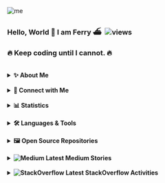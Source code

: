 <img alt="me" src="me.jpeg">

### Hello, World 👋 I am Ferry ⛴️ &nbsp;<img alt="views" src="https://visitor-badge.glitch.me/badge?page_id=ferrywlto.ferrywlto&left_color=DimGray&right_color=Green&left_text=Profile%20Views">
### 🔥 Keep coding until I cannot. 🔥
<br/>
<details>
<summary><b>✨ About Me</b></summary>

Owner of a software development company and three cats. 🐈 🐈 🐈

Love rodents 🐀 🐿️ 🐹 and one of my 🐁 named Hello.

ActionScript was my favourite language before the death of Flash. Now I focus on C# and Vue.

- 🌎 I'm currently living in Hong Kong. 🇭🇰
- 🔭 I’m currently working on `Everything In C#`.
- 🌱 I’m currently learning software craftsmanship.
- 💬 Ask me about C# and Vue on my [website](ferrywl.to):
- ⚡ Fun fact:
    - My name Ferry comes from the Chinese nickname called by my family members, which is simply the abbreviation of my Chinese name. It pronounces the same as Ferry in Chinese (渡輪).
    - Although I have 3 cats. I love rodents more. Once I feed 20+ hamsters from rescue.
    - I lived in Taiwan 🇹🇼 for 2 years.
</details>
<br/>
<details>
  <summary><b>🔗 Connect with Me</b></summary>
  <table><tr>
      <td><a href="https://www.linkedin.com/in/ferry-to-2a905720/" target="_blank">
          <img alt="LinkedIn" src="https://img.shields.io/badge/Linkedin-Profile-%23008000?logo=linkedin&style=flat&labelColor=222426" />
      </a></td>
      <td><a href="https://ferrywlto.medium.com" target="_blank">
          <img alt="Medium" src="https://img.shields.io/badge/Medium-Profile-%23008000?logo=medium&style=flat&labelColor=222426" />
      </a></td>
      <td><a href="https://stackoverflow.com/users/2952180/masterwil" target="_blank">
          <img alt="StackOverflow" src="https://img.shields.io/badge/Stackoverflow-Profile-%23008000?logo=stackoverflow&style=flat&labelColor=222426" />
      </a></td>
  </tr></table>
</details>
<br/>
<details>
  <summary><b>📊 Statistics</b></summary>
  <br/>
  <img height="180em" alt="GitHub Stats" src="https://github-readme-stats.vercel.app/api?username=ferrywlto&show_icons=true&hide_border=true&count_private=true&include_all_commits=true&custom_title=My GitHub Stats&title_color=f8deb8&bg_color=111111&text_color=aaaaaa&icon_color=00d9a8" />
  <img height="180em" alt="Language Stats" src="https://github-readme-stats.vercel.app/api/top-langs/?username=ferrywlto&layout=compact&langs_count=8&hide=HTML,CSS,ASP&hide_border=true&title_color=f8deb8&bg_color=111111&text_color=aaaaaa" />
  <img height="180em" alt="GitHub Streak" src="http://github-readme-streak-stats.herokuapp.com?user=ferrywlto&theme=highcontrast&hide_border=true&date_format=j%20M%5B%20Y%5D&background=111111&ring=f8deb8&fire=00d9a8&stroke=aaaaaa&border=f8deb8&currStreakNum=f8deb8&sideNums=f8deb8&currStreakLabel=aaaaaa&sideLabels=aaaaaa&dates=00d9a8">
  <img height="180em" alt="WakaTime Stats" src="https://github-readme-stats.vercel.app/api/wakatime?username=ferrywlto&hide_border=true&title_color=f8deb8&bg_color=111111&text_color=aaaaaa" />
</details>
<br/>
<details>
  <summary><b>🛠️ Languages & Tools</b></summary>
  <br/>
  <img alt="medium" src="https://img.shields.io/badge/.NET-%23008000?logo=dotnet&style=flat&labelColor=111111" />
  <img alt="medium" src="https://img.shields.io/badge/C%23-%23008000?logo=csharp&style=flat&labelColor=111111" />
  <img alt="medium" src="https://img.shields.io/badge/Blazor-%23008000?logo=blazor&style=flat&labelColor=111111" />
  <img alt="medium" src="https://img.shields.io/badge/Xamarin-%23008000?logo=xamarin&style=flat&labelColor=111111" />
  <img alt="medium" src="https://img.shields.io/badge/Jupyter Notebook-%23008000?logo=Jupyter&style=flat&labelColor=111111" />
  <img alt="medium" src="https://img.shields.io/badge/Python-%23008000?logo=Python&style=flat&labelColor=111111" />
  <img alt="medium" src="https://img.shields.io/badge/C++-%23008000?logo=cplusplus&style=flat&labelColor=111111" />
  <br/>
  <img alt="medium" src="https://img.shields.io/badge/Vue.js-%23008000?logo=vuedotjs&style=flat&labelColor=111111" />
  <img alt="medium" src="https://img.shields.io/badge/Vuetify-%23008000?logo=vuetify&style=flat&labelColor=111111" />
  <img alt="medium" src="https://img.shields.io/badge/Nuxt.js-%23008000?logo=nuxtdotjs&style=flat&labelColor=111111" />
  <img alt="medium" src="https://img.shields.io/badge/JavaScript-%23008000?logo=javascript&style=flat&labelColor=111111" />
  <img alt="medium" src="https://img.shields.io/badge/TypeScript-%23008000?logo=typescript&style=flat&labelColor=111111" />
  <img alt="medium" src="https://img.shields.io/badge/NativeScript-%23008000?logo=nativescript&style=flat&labelColor=111111" />
  <br/>
  <img alt="medium" src="https://img.shields.io/badge/GCP-%23008000?logo=googlecloud&style=flat&labelColor=111111" />
  <img alt="medium" src="https://img.shields.io/badge/Azure-%23008000?logo=microsoftazure&style=flat&labelColor=111111" />
  <img alt="medium" src="https://img.shields.io/badge/Firebase-%23008000?logo=firebase&style=flat&labelColor=111111" />
  <img alt="medium" src="https://img.shields.io/badge/MongoDB-%23008000?logo=mongodb&style=flat&labelColor=111111" />
  <img alt="medium" src="https://img.shields.io/badge/SQL Server-%23008000?logo=microsoftsqlserver&style=flat&labelColor=111111" />
  <img alt="medium" src="https://img.shields.io/badge/SQLite-%23008000?logo=sqlite&style=flat&labelColor=111111" />
  <br/>
  <img alt="medium" src="https://img.shields.io/badge/Docker-%23008000?logo=docker&style=flat&labelColor=111111" />
  <img alt="medium" src="https://img.shields.io/badge/Slack-%23008000?logo=slack&style=flat&labelColor=111111" />
  <img alt="medium" src="https://img.shields.io/badge/VSCode-%23008000?logo=visualstudiocode&style=flat&labelColor=111111" />
  <img alt="medium" src="https://img.shields.io/badge/Rider-%23008000?logo=rider&style=flat&labelColor=111111" />
  <img alt="medium" src="https://img.shields.io/badge/GitHub-%23008000?logo=github&style=flat&labelColor=111111" />

</details>
<br/>
<details>
  <summary><b>🖼️ Open Source Repositories</b></summary>
<br/>
  Contributions are welcomed. 😀

<table>
  <thead>
    <tr>
      <td><b>🏗️ Projects</b></td>
      <td colspan="4"></td>
    </tr>
  </thead>
  <tbody>
    <tr>
      <td><a href="https://github.com/ferrywlto/vuejs-aspnetcore-ssr"><b>Vue ASP.NET Core Server Side Rendering</b></a></td>
      <td><img alt="Stars" src="https://img.shields.io/github/stars/ferrywlto/vuejs-aspnetcore-ssr?style=for-the-badge"/></td>
      <td><img alt="Forks" src="https://img.shields.io/github/forks/ferrywlto/vuejs-aspnetcore-ssr?style=for-the-badge"/></td>
      <td><img alt="Issues" src="https://img.shields.io/github/issues/ferrywlto/vuejs-aspnetcore-ssr?style=for-the-badge"/></td>
      <td><img alt="Pull Requests" src="https://img.shields.io/github/issues-pr/ferrywlto/vuejs-aspnetcore-ssr?style=for-the-badge"/></td>
    </tr>
  </tbody>
</table>
</details>
<br/>
<details>
  <summary><b>
    <img alt="Medium" src="https://img.shields.io/badge/-%2300000000?logo=medium&style=flat" />
    Latest Medium Stories
  </b></summary>

<!-- MEDIUM:START -->
Hello World!
<!-- MEDIUM:END -->
</details>
<br/>
<details>
  <summary><b>
    <img alt="StackOverflow" src="https://img.shields.io/badge/-%2300000000?logo=stackoverflow&style=flat" />
    Latest StackOverflow Activities
  </b></summary>

<!-- STACKOVERFLOW:START -->
 - [Answer by MasterWil for How to retrieve the repository directory name I am in using C#?](https://stackoverflow.com/questions/71325540/how-to-retrieve-the-repository-directory-name-i-am-in-using-c/71325836#71325836)
 - [Answer by MasterWil for argument_name and an argument_value in a named argument?](https://stackoverflow.com/questions/71282633/argument-name-and-an-argument-value-in-a-named-argument/71283237#71283237)
 - [Answer by MasterWil for Vue button toggling CSS using checkbox](https://stackoverflow.com/questions/71188664/vue-button-toggling-css-using-checkbox/71191350#71191350)
 - [Answer by MasterWil for Cant find route, 404 any suggestions - C# .netcore](https://stackoverflow.com/questions/71181548/cant-find-route-404-any-suggestions-c-sharp-netcore/71182266#71182266)
 - [Answer by MasterWil for Newtonsoft. JSON reports an error. How can I solve it?](https://stackoverflow.com/questions/71140842/newtonsoft-json-reports-an-error-how-can-i-solve-it/71146196#71146196)
 - [Answer by MasterWil for How i can get how many times i have to rotate binary input to make it in original form in c#](https://stackoverflow.com/questions/71145332/how-i-can-get-how-many-times-i-have-to-rotate-binary-input-to-make-it-in-origina/71145939#71145939)
 - [Answer by MasterWil for Testing crud operations in SQLite, using the repository pattern](https://stackoverflow.com/questions/71135262/testing-crud-operations-in-sqlite-using-the-repository-pattern/71135865#71135865)
 - [Answer by MasterWil for How to get an output of an object stored in an array in C#](https://stackoverflow.com/questions/71126137/how-to-get-an-output-of-an-object-stored-in-an-array-in-c-sharp/71126668#71126668)
 - [Answer by MasterWil for i want to know how the static properties work in c# and i don&#39;t get the meaning of &#39;Instance._input;](https://stackoverflow.com/questions/71123783/i-want-to-know-how-the-static-properties-work-in-c-sharp-and-i-dont-get-the-mea/71124233#71124233)
 - [Answer by MasterWil for How to bind on document events with blazor](https://stackoverflow.com/questions/55354983/how-to-bind-on-document-events-with-blazor/71069679#71069679)

<!-- STACKOVERFLOW:END -->
</details>
